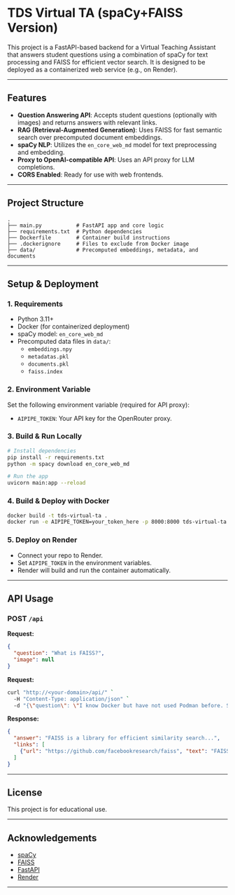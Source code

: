 # TDS Virtual TA (spaCy+FAISS Version)

This project is a FastAPI-based backend for a Virtual Teaching Assistant that answers student questions using a combination of spaCy for text processing and FAISS for efficient vector search. It is designed to be deployed as a containerized web service (e.g., on Render).

---

## Features

- **Question Answering API**: Accepts student questions (optionally with images) and returns answers with relevant links.
- **RAG (Retrieval-Augmented Generation)**: Uses FAISS for fast semantic search over precomputed document embeddings.
- **spaCy NLP**: Utilizes the `en_core_web_md` model for text preprocessing and embedding.
- **Proxy to OpenAI-compatible API**: Uses an API proxy for LLM completions.
- **CORS Enabled**: Ready for use with web frontends.

---

## Project Structure

```
.
├── main.py           # FastAPI app and core logic
├── requirements.txt  # Python dependencies
├── Dockerfile        # Container build instructions
├── .dockerignore     # Files to exclude from Docker image
├── data/             # Precomputed embeddings, metadata, and documents
```

---

## Setup & Deployment

### 1. Requirements

- Python 3.11+
- Docker (for containerized deployment)
- spaCy model: `en_core_web_md`
- Precomputed data files in `data/`:
  - `embeddings.npy`
  - `metadatas.pkl`
  - `documents.pkl`
  - `faiss.index`

### 2. Environment Variable

Set the following environment variable (required for API proxy):

- `AIPIPE_TOKEN`: Your API key for the OpenRouter proxy.

### 3. Build & Run Locally

```bash
# Install dependencies
pip install -r requirements.txt
python -m spacy download en_core_web_md

# Run the app
uvicorn main:app --reload
```

### 4. Build & Deploy with Docker

```bash
docker build -t tds-virtual-ta .
docker run -e AIPIPE_TOKEN=your_token_here -p 8000:8000 tds-virtual-ta
```

### 5. Deploy on Render

- Connect your repo to Render.
- Set `AIPIPE_TOKEN` in the environment variables.
- Render will build and run the container automatically.

---

## API Usage

### POST `/api`

**Request:**
```json
{
  "question": "What is FAISS?",
  "image": null
}
```

**Request:**
```bash
curl "http://<your-domain>/api/" `
  -H "Content-Type: application/json" `
  -d "{\"question\": \"I know Docker but have not used Podman before. Should I use Docker for this course?\"}"
```

**Response:**
```json
{
  "answer": "FAISS is a library for efficient similarity search...",
  "links": [
    {"url": "https://github.com/facebookresearch/faiss", "text": "FAISS GitHub"}
  ]
}
```

---

## License

This project is for educational use.

---

## Acknowledgements

- [spaCy](https://spacy.io/)
- [FAISS](https://github.com/facebookresearch/faiss)
- [FastAPI](https://fastapi.tiangolo.com/)
- [Render](https://render.com/)

---
